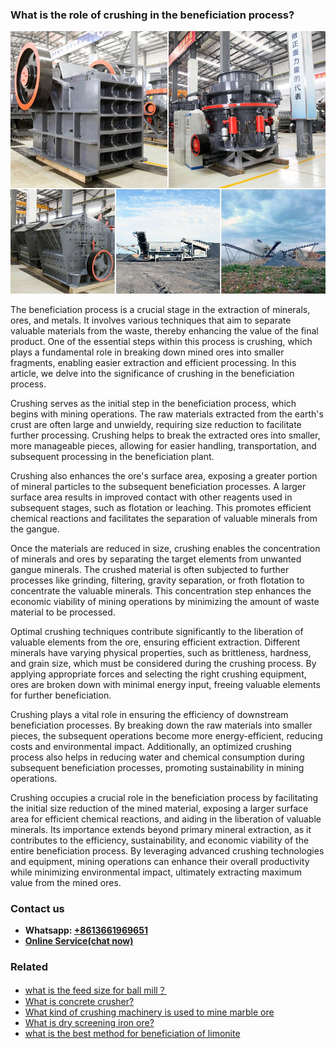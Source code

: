 <h3>What is the role of crushing in the beneficiation process?</h3><img src='1701742748.jpg' alt=''><p>The beneficiation process is a crucial stage in the extraction of minerals, ores, and metals. It involves various techniques that aim to separate valuable materials from the waste, thereby enhancing the value of the final product. One of the essential steps within this process is crushing, which plays a fundamental role in breaking down mined ores into smaller fragments, enabling easier extraction and efficient processing. In this article, we delve into the significance of crushing in the beneficiation process.</p><p>Crushing serves as the initial step in the beneficiation process, which begins with mining operations. The raw materials extracted from the earth's crust are often large and unwieldy, requiring size reduction to facilitate further processing. Crushing helps to break the extracted ores into smaller, more manageable pieces, allowing for easier handling, transportation, and subsequent processing in the beneficiation plant.</p><p>Crushing also enhances the ore's surface area, exposing a greater portion of mineral particles to the subsequent beneficiation processes. A larger surface area results in improved contact with other reagents used in subsequent stages, such as flotation or leaching. This promotes efficient chemical reactions and facilitates the separation of valuable minerals from the gangue.</p><p>Once the materials are reduced in size, crushing enables the concentration of minerals and ores by separating the target elements from unwanted gangue minerals. The crushed material is often subjected to further processes like grinding, filtering, gravity separation, or froth flotation to concentrate the valuable minerals. This concentration step enhances the economic viability of mining operations by minimizing the amount of waste material to be processed.</p><p>Optimal crushing techniques contribute significantly to the liberation of valuable elements from the ore, ensuring efficient extraction. Different minerals have varying physical properties, such as brittleness, hardness, and grain size, which must be considered during the crushing process. By applying appropriate forces and selecting the right crushing equipment, ores are broken down with minimal energy input, freeing valuable elements for further beneficiation.</p><p>Crushing plays a vital role in ensuring the efficiency of downstream beneficiation processes. By breaking down the raw materials into smaller pieces, the subsequent operations become more energy-efficient, reducing costs and environmental impact. Additionally, an optimized crushing process also helps in reducing water and chemical consumption during subsequent beneficiation processes, promoting sustainability in mining operations.</p><p>Crushing occupies a crucial role in the beneficiation process by facilitating the initial size reduction of the mined material, exposing a larger surface area for efficient chemical reactions, and aiding in the liberation of valuable minerals. Its importance extends beyond primary mineral extraction, as it contributes to the efficiency, sustainability, and economic viability of the entire beneficiation process. By leveraging advanced crushing technologies and equipment, mining operations can enhance their overall productivity while minimizing environmental impact, ultimately extracting maximum value from the mined ores.</p><h3>Contact us</h3><ul><li><strong>Whatsapp:&nbsp;<a href="https://wa.me/8613661969651">+8613661969651</a></strong></li><li><a href="https://swt.shibang-china.com/?git&amp;zhl&amp;What is the role of crushing in the beneficiation process"><strong>Online Service(chat now)</strong></a></li></ul><h3>Related</h3><ul><li><a href='what is the feed size for ball mill？.md'>what is the feed size for ball mill？</a></li><li><a href='What is concrete crusher.md'>What is concrete crusher?</a></li><li><a href='What kind of crushing machinery is used to mine marble ore.md'>What kind of crushing machinery is used to mine marble ore</a></li><li><a href='What is dry screening iron ore.md'>What is dry screening iron ore?</a></li><li><a href='what is the best method for beneficiation of limonite.md'>what is the best method for beneficiation of limonite</a></li></ul>